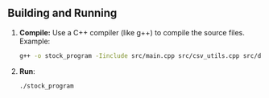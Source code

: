 ## Building and Running

1. **Compile:** Use a C++ compiler (like g++) to compile the source files. Example:
   ```bash
   g++ -o stock_program -Iinclude src/main.cpp src/csv_utils.cpp src/data_loader.cpp src/stock_analyzer.cpp src/csv_writer.cpp
2. **Run**:
    ```bash
    ./stock_program